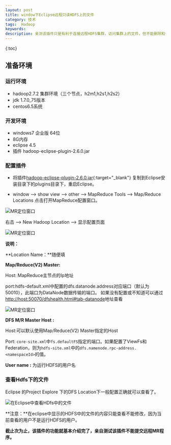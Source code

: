 ```yaml
---
layout: post
title: window下Eclipse远程只读HDFS上的文件
category: 技术
tags:  Hadoop
keywords: 
description: 亲测该插件只是有利于连接远程HDFS集群，访问集群上的文件，但不能删除和修改。而且该插件对于win上的eclipse远程调试MapReduce应用没有多大帮助，直接以java Application运行与Map/Reduce运行的结果是一样的。
---
```


{:toc}

## 准备环境

### 运行环境

- hadoop2.7.2 集群环境（三个节点，h2m1,h2s1,h2s2）
- jdk 1.7.0_75版本
- centos6.5系统

### 开发环境

- windows7 企业版 64位
- 8G内存
- eclipse 4.5
- 插件 hadoop-eclipse-plugin-2.6.0.jar


### 配置插件

- 将插件[hadoop-eclipse-plugin-2.6.0.jar](http://pan.baidu.com/s/1skNzjSL){:target="_blank"}
复制到Eclipse安装目录下的plugins目录下，重启Eclipse。

- window --> show view --> other --> MapReduce Tools --> Map/Reduce Locations 点击打开MapReduce配置窗口。

![MR定位窗口](http://omsz9j1wp.bkt.clouddn.com/image/hadoop/MRDev-location.png)

右击 --> New Hadoop Location --> 显示配置页面

![MR定位窗口](http://omsz9j1wp.bkt.clouddn.com/image/hadoop/MRDev-location-2.png)

**说明：**

**Location Name：**随便填

**Map/Reduce(V2) Master:**
	
Host: MapReduce主节点的Ip地址

port:hdfs-default.xml中配置的dfs.datanode.address对应端口（默认为50010），此端口为DataNode数据传输的端口。
如果没有配置或不知道可以通过<http://host:50070/dfshealth.html#tab-datanode>地址查看

![MR定位窗口](http://omsz9j1wp.bkt.clouddn.com/image/hadoop/MRDev-location-3.png)

**DFS M/R Master Host :**
	
Host:可以默认使用Map/Reduce(V2) Master指定的Host

Port: `core-site.xml`中`fs.defaultFS`指定的端口。如果配置了ViewFs和Federation，则为`hdfs-site.xml`中的`dfs.namenode.rpc-address.<namespaceId>`的值。
	
	
**User name :** 为运行HDFS的用户名

### 查看Hdfs下的文件

Eclipse 的Project Explore 下的DFS Location下一般配置正确就可以查看了。

![在Eclipse中查看HDfs中的文件](http://omsz9j1wp.bkt.clouddn.com/image/hadoop/MRDev-location-hdfs-file.png)

**注意：**在eclipse中显示的HDFS中的文件的内容只能查看不能修改，因为当前查看的用户不是运行HDFS的用户。


**截止次为止，该插件的功能就基本介绍完了，亲自测试该插件不能提交远程MR程序。**	 

